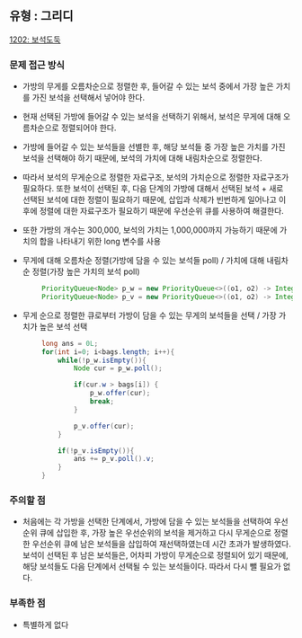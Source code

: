 ## 유형 : 그리디
[1202: 보석도둑](https://www.acmicpc.net/problem/1202)

### 문제 접근 방식
  - 가방의 무게를 오름차순으로 정렬한 후, 들어갈 수 있는 보석 중에서 가장 높은 가치를 가진 보석을 선택해서 넣어야 한다.
  - 현재 선택된 가방에 들어갈 수 있는 보석을 선택하기 위해서, 보석은 무게에 대해 오름차순으로 정렬되어야 한다.
  - 가방에 들어갈 수 있는 보석들을 선별한 후, 해당 보석들 중 가장 높은 가치를 가진 보석을 선택해야 하기 때문에, 보석의 가치에 대해 내림차순으로 정렬한다.
  - 따라서 보석의 무게순으로 정렬한 자료구조, 보석의 가치순으로 정렬한 자료구조가 필요하다. 또한 보석이 선택된 후, 다음 단계의 가방에 대해서 선택된 보석 + 새로 선택된 보석에 대한 정렬이 필요하기 때문에, 삽입과 삭제가 빈번하게 일어나고 이후에 정렬에 대한 자료구조가 필요하기 때문에 우선순위 큐를 사용하여 해결한다.
  - 또한 가방의 개수는 300,000, 보석의 가치는 1,000,000까지 가능하기 때문에 가치의 합을 나타내기 위한 long 변수를 사용<br>

  - 무게에 대해 오름차순 정렬(가방에 담을 수 있는 보석들 poll) / 가치에 대해 내림차순 정렬(가장 높은 가치의 보석 poll)
``` Java
        PriorityQueue<Node> p_w = new PriorityQueue<>((o1, o2) -> Integer.compare(o1.w, o2.w));
        PriorityQueue<Node> p_v = new PriorityQueue<>((o1, o2) -> Integer.compare(o2.v, o1.v));
```

  - 무게 순으로 정렬한 큐로부터 가방이 담을 수 있는 무게의 보석들을 선택 / 가장 가치가 높은 보석 선택
``` Java
        long ans = 0L;
        for(int i=0; i<bags.length; i++){
            while(!p_w.isEmpty()){
                Node cur = p_w.poll();

                if(cur.w > bags[i]) {
                    p_w.offer(cur);
                    break;
                }

                p_v.offer(cur);
            }

            if(!p_v.isEmpty()){
                ans += p_v.poll().v;
            }
        }
```

### 주의할 점
  - 처음에는 각 가방을 선택한 단계에서, 가방에 담을 수 있는 보석들을 선택하여 우선순위 큐에 삽입한 후, 가장 높은 우선순위의 보석을 제거하고 다시 무게순으로 정렬한 우선순위 큐에 남은 보석들을 삽입하여 재선택하였는데 시간 초과가 발생하였다. 보석이 선택된 후 남은 보석들은, 어차피 가방이 무게순으로 정렬되어 있기 때문에, 해당 보석들도 다음 단계에서 선택될 수 있는 보석들이다. 따라서 다시 뺄 필요가 없다.

### 부족한 점
  - 특별하게 없다
